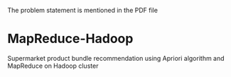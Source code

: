 The problem statement is mentioned in the PDF file
# MapReduce-Hadoop
Supermarket product bundle recommendation using Apriori algorithm and MapReduce on Hadoop cluster
